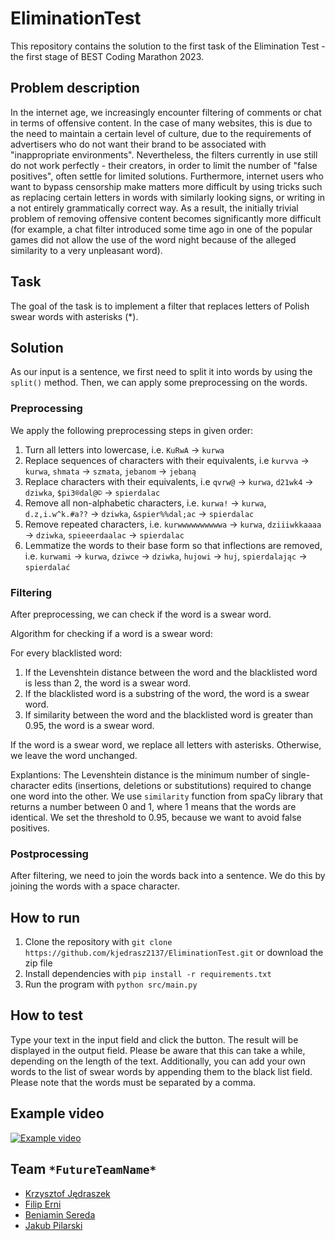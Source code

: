 # EliminationTest

This repository contains the solution to the first task of the Elimination Test - the first stage of BEST Coding Marathon 2023.

## Problem description

In the internet age, we increasingly encounter filtering of comments or chat in terms of offensive content. In the case of many websites, this is due to the need to maintain a certain level of culture, due to the requirements of advertisers who do not want their brand to be associated with "inappropriate environments". Nevertheless, the filters currently in use still do not work perfectly - their creators, in order to limit the number of "false positives", often settle for limited solutions. Furthermore, internet users who want to bypass censorship make matters more difficult by using tricks such as replacing certain letters in words with similarly looking signs, or writing in a not entirely grammatically correct way. As a result, the initially trivial problem of removing offensive content becomes significantly more difficult (for example, a chat filter introduced some time ago in one of the popular games did not allow the use of the word night because of the alleged similarity to a very unpleasant word).

## Task

The goal of the task is to implement a filter that replaces letters of Polish swear words with asterisks (*).

## Solution

As our input is a sentence, we first need to split it into words by using the `split()` method. Then, we can apply some preprocessing on the words.

### Preprocessing

We apply the following preprocessing steps in given order:
1. Turn all letters into lowercase, i.e. `KuRwA` -> `kurwa`
2. Replace sequences of characters with their equivalents, i.e `kurvva` -> `kurwa`, `shmata` -> `szmata`, `jebanom` -> `jebaną`
3. Replace characters with their equivalents, i.e `qvrw@` -> `kurwa`, `d21wk4` -> `dziwka`, `$pi3®dal@©` -> `spierdalac`
4. Remove all non-alphabetic characters, i.e. `kurwa!` -> `kurwa`, `d.z,i.w^k.#a??` -> `dziwka`, `&spier%%dal;ac` -> `spierdalac`
5. Remove repeated characters, i.e. `kurwwwwwwwwwwa` -> `kurwa`, `dziiiwkkaaaa` -> `dziwka`, `spieeerdaalac` -> `spierdalac`
6. Lemmatize the words to their base form so that inflections are removed, i.e. `kurwami` -> `kurwa`, `dziwce` -> `dziwka`, `hujowi` -> `huj`, `spierdalając` -> `spierdalać`

### Filtering

After preprocessing, we can check if the word is a swear word. 

Algorithm for checking if a word is a swear word:

For every blacklisted word:
1. If the Levenshtein distance between the word and the blacklisted word is less than 2, the word is a swear word.
2. If the blacklisted word is a substring of the word, the word is a swear word.
3. If similarity between the word and the blacklisted word is greater than 0.95, the word is a swear word.

If the word is a swear word, we replace all letters with asterisks. Otherwise, we leave the word unchanged.

Explantions:
The Levenshtein distance is the minimum number of single-character edits (insertions, deletions or substitutions) required to change one word into the other. We use `similarity` function from spaCy library that returns a number between 0 and 1, where 1 means that the words are identical. We set the threshold to 0.95, because we want to avoid false positives.

### Postprocessing

After filtering, we need to join the words back into a sentence. We do this by joining the words with a space character.

## How to run

1. Clone the repository with `git clone https://github.com/kjedrasz2137/EliminationTest.git` or download the zip file
2. Install dependencies with `pip install -r requirements.txt`
3. Run the program with `python src/main.py`

## How to test

Type your text in the input field and click the button. The result will be displayed in the output field.
Please be aware that this can take a while, depending on the length of the text.
Additionally, you can add your own words to the list of swear words by appending them to the black list field.
Please note that the words must be separated by a comma.

## Example video

[![Example video](https://img.youtube.com/vi/dQw4w9WgXcQ/0.jpg)](https://www.youtube.com/watch?v=dQw4w9WgXcQ)

## Team `*FutureTeamName*`

* [Krzysztof Jędraszek](https://github.com/kjedrasz2137)
* [Filip Erni](https://github.com/filiperni)
* [Beniamin Sereda](https://github.com/ujo142)
* [Jakub Pilarski](https://github.com/limmesi)
